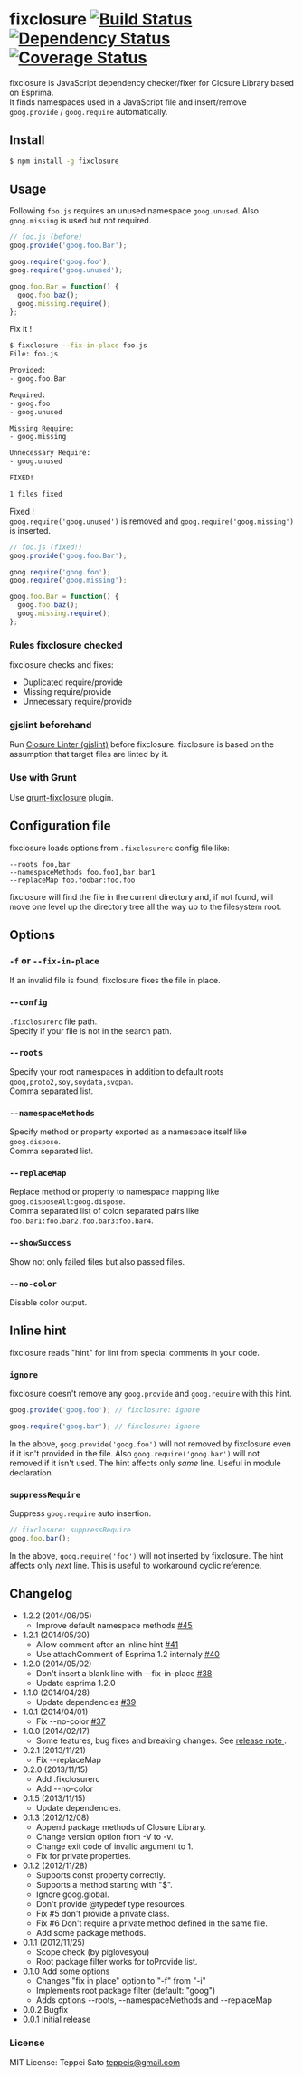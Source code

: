 fixclosure [![Build Status](https://secure.travis-ci.org/teppeis/fixclosure.png?branch=master)](https://travis-ci.org/teppeis/fixclosure) [![Dependency Status](https://david-dm.org/teppeis/fixclosure.png)](https://david-dm.org/teppeis/fixclosure) [![Coverage Status](https://coveralls.io/repos/teppeis/fixclosure/badge.png?branch=master&1)](https://coveralls.io/r/teppeis/fixclosure)
====

fixclosure is JavaScript dependency checker/fixer for Closure Library based on Esprima.  
It finds namespaces used in a JavaScript file and insert/remove `goog.provide` / `goog.require` automatically. 

## Install

```bash
$ npm install -g fixclosure
```

## Usage

Following `foo.js` requires an unused namespace `goog.unused`.
Also `goog.missing` is used but not required.

```javascript
// foo.js (before)
goog.provide('goog.foo.Bar');

goog.require('goog.foo');
goog.require('goog.unused');

goog.foo.Bar = function() {
  goog.foo.baz();
  goog.missing.require();
};
```

Fix it !

```bash
$ fixclosure --fix-in-place foo.js
File: foo.js

Provided:
- goog.foo.Bar

Required:
- goog.foo
- goog.unused

Missing Require:
- goog.missing

Unnecessary Require:
- goog.unused

FIXED!

1 files fixed
```

Fixed !  
`goog.require('goog.unused')` is removed and `goog.require('goog.missing')` is inserted.

```javascript
// foo.js (fixed!)
goog.provide('goog.foo.Bar');

goog.require('goog.foo');
goog.require('goog.missing');

goog.foo.Bar = function() {
  goog.foo.baz();
  goog.missing.require();
};
```

### Rules fixclosure checked

fixclosure checks and fixes:

* Duplicated require/provide
* Missing require/provide
* Unnecessary require/provide

### gjslint beforehand

Run [Closure Linter (gjslint)](https://developers.google.com/closure/utilities/) before fixclosure.
fixclosure is based on the assumption that target files are linted by it.

### Use with Grunt

Use [grunt-fixclosure](https://github.com/teppeis/grunt-fixclosure "grunt-fixclosure") plugin.

## Configuration file

fixclosure loads options from `.fixclosurerc` config file like:
```
--roots foo,bar
--namespaceMethods foo.foo1,bar.bar1
--replaceMap foo.foobar:foo.foo
```
fixclosure will find the file in the current directory and, if not found, will move one level up the directory tree all the way up to the filesystem root. 

## Options

### `-f` or `--fix-in-place`

If an invalid file is found, fixclosure fixes the file in place.

### `--config`

`.fixclosurerc` file path.  
Specify if your file is not in the search path.

### `--roots`

Specify your root namespaces in addition to default roots `goog,proto2,soy,soydata,svgpan`.  
Comma separated list.

### `--namespaceMethods`

Specify method or property exported as a namespace itself like `goog.dispose`.  
Comma separated list.

### `--replaceMap`

Replace method or property to namespace mapping like `goog.disposeAll:goog.dispose`.  
Comma separated list of colon separated pairs like `foo.bar1:foo.bar2,foo.bar3:foo.bar4`.

### `--showSuccess`

Show not only failed files but also passed files.

### `--no-color`

Disable color output.

## Inline hint

fixclosure reads "hint" for lint from special comments in your code.

### `ignore`

fixclosure doesn't remove any `goog.provide` and `goog.require` with this hint.

```javascript
goog.provide('goog.foo'); // fixclosure: ignore

goog.require('goog.bar'); // fixclosure: ignore
```

In the above, `goog.provide('goog.foo')` will not removed by fixclosure even if it isn't provided in the file.
Also `goog.require('goog.bar')` will not removed if it isn't used.
The hint affects only *same* line.
Useful in module declaration.

### `suppressRequire`

Suppress `goog.require` auto insertion.

```javascript
// fixclosure: suppressRequire
goog.foo.bar();
```

In the above, `goog.require('foo')` will not inserted by fixclosure.
The hint affects only *next* line.
This is useful to workaround cyclic reference.

## Changelog

* 1.2.2 (2014/06/05)
  * Improve default namespace methods [#45](https://github.com/teppeis/fixclosure/pull/45)
* 1.2.1 (2014/05/30)
  * Allow comment after an inline hint [#41](https://github.com/teppeis/fixclosure/pull/41)
  * Use attachComment of Esprima 1.2 internaly [#40](https://github.com/teppeis/fixclosure/pull/40)
* 1.2.0 (2014/05/02)
  * Don't insert a blank line with --fix-in-place [#38](https://github.com/teppeis/fixclosure/pull/38)
  * Update esprima 1.2.0
* 1.1.0 (2014/04/28)
  * Update dependencies [#39](https://github.com/teppeis/fixclosure/pull/39)
* 1.0.1 (2014/04/01)
  * Fix --no-color [#37](https://github.com/teppeis/fixclosure/pull/37)
* 1.0.0 (2014/02/17)
  * Some features, bug fixes and breaking changes. See [release note ](https://github.com/teppeis/fixclosure/releases/tag/1.0.0 "Release Release 1.0.0! · teppeis/fixclosure").
* 0.2.1 (2013/11/21)
  * Fix --replaceMap
* 0.2.0 (2013/11/15)
  * Add .fixclosurerc
  * Add --no-color
* 0.1.5 (2013/11/15)
  * Update dependencies.
* 0.1.3 (2012/12/08)
  * Append package methods of Closure Library.
  * Change version option from -V to -v.
  * Change exit code of invalid argument to 1.
  * Fix for private properties.
* 0.1.2 (2012/11/28)
  * Supports const property correctly.
  * Supports a method starting with "$".
  * Ignore goog.global.
  * Don't provide @typedef type resources.
  * Fix #5 don't provide a private class.
  * Fix #6 Don't require a private method defined in the same file.
  * Add some package methods.
* 0.1.1 (2012/11/25)
  * Scope check (by piglovesyou)
  * Root package filter works for toProvide list.
* 0.1.0 Add some options
  * Changes "fix in place" option to "-f" from "-i"
  * Implements root package filter (default: "goog")
  * Adds options --roots, --namespaceMethods and --replaceMap
* 0.0.2 Bugfix
* 0.0.1 Initial release

### License

MIT License: Teppei Sato <teppeis@gmail.com>
